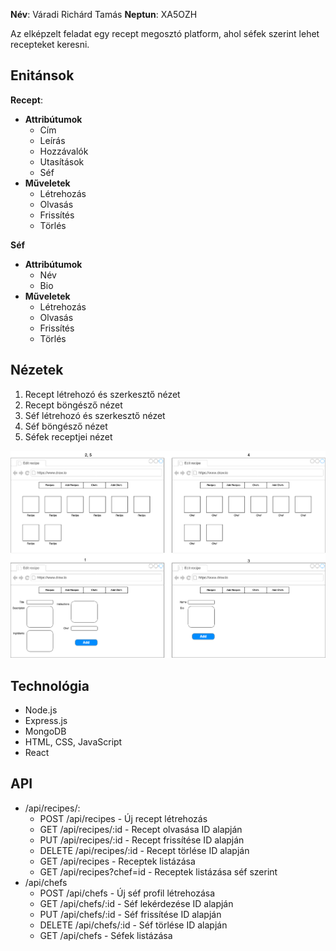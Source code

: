 **Név**: Váradi Richárd Tamás
**Neptun**: XA5OZH

Az elképzelt feladat egy recept megosztó platform, ahol séfek szerint lehet recepteket keresni.

## Enitánsok

**Recept**:
- **Attribútumok**
	- Cím
	- Leírás
	- Hozzávalók
	- Utasítások
	- Séf
- **Műveletek**
	- Létrehozás
	- Olvasás
	- Frissítés
	- Törlés

**Séf**
- **Attribútumok**
	- Név
	- Bio
- **Műveletek**
	- Létrehozás
	- Olvasás
	- Frissítés
	- Törlés

## Nézetek
1. Recept létrehozó és szerkesztő nézet
2. Recept böngésző nézet
3. Séf létrehozó és szerkesztő nézet
4. Séf böngésző nézet
5. Séfek receptjei nézet

![views](js.png)

## Technológia

- Node.js
- Express.js
- MongoDB
- HTML, CSS, JavaScript
- React
## API

- /api/recipes/:
	- POST /api/recipes - Új recept létrehozás
	- GET /api/recipes/:id - Recept olvasása ID alapján
	- PUT /api/recipes/:id - Recept frissítése ID alapján
	- DELETE /api/recipes/:id - Recept törlése ID alapján
	- GET /api/recipes - Receptek listázása
	- GET /api/recipes?chef=id - Receptek listázása séf szerint
- /api/chefs
	- POST /api/chefs - Új séf profil létrehozása
	- GET /api/chefs/:id - Séf lekérdezése ID alapján
	- PUT /api/chefs/:id - Séf frissítése ID alapján
	- DELETE /api/chefs/:id - Séf törlése ID alapján
	- GET /api/chefs - Séfek listázása
